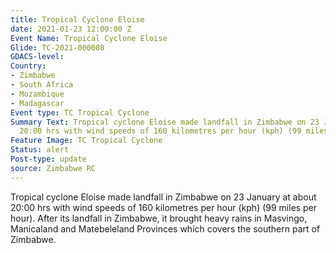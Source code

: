 ```yaml
---
title: Tropical Cyclone Eloise
date: 2021-01-23 12:00:00 Z
Event Name: Tropical Cyclone Eloise
Glide: TC-2021-000008
GDACS-level: 
Country:
- Zimbabwe
- South Africa
- Mozambique
- Madagascar
Event type: TC Tropical Cyclone
Summary Text: Tropical cyclone Eloise made landfall in Zimbabwe on 23 January at about
  20:00 hrs with wind speeds of 160 kilometres per hour (kph) (99 miles per hour).
Feature Image: TC Tropical Cyclone
Status: alert
Post-type: update
source: Zimbabwe RC
---
```


Tropical cyclone Eloise made landfall in Zimbabwe on 23 January at about 20:00 hrs with wind speeds of 160 kilometres per hour (kph) (99 miles per hour). After its landfall in Zimbabwe, it brought heavy rains in Masvingo, Manicaland and Matebeleland Provinces which covers the southern part of Zimbabwe.

